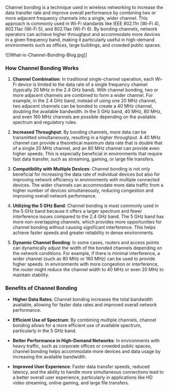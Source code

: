 Channel bonding is a technique used in wireless networking to increase the data transfer rate and improve overall performance by combining two or more adjacent frequency channels into a single, wider channel. This approach is commonly used in Wi-Fi standards like IEEE 802.11n (Wi-Fi 4), 802.11ac (Wi-Fi 5), and 802.11ax (Wi-Fi 6). By bonding channels, network operators can achieve higher throughput and accommodate more devices in a given frequency band, making it particularly useful in high-demand environments such as offices, large buildings, and crowded public spaces.

![[What-is-Channel-Bonding-Blog.jpg]]

### How Channel Bonding Works

1. **Channel Combination**: In traditional single-channel operation, each Wi-Fi device is limited to the data rate of a single frequency channel (typically 20 MHz in the 2.4 GHz band). With channel bonding, two or more adjacent channels are combined to form a wider channel. For example, in the 2.4 GHz band, instead of using one 20 MHz channel, two adjacent channels can be bonded to create a 40 MHz channel, doubling the available bandwidth. In the 5 GHz band, 40 MHz, 80 MHz, and even 160 MHz channels are possible depending on the available spectrum and regulatory rules.

2. **Increased Throughput**: By bonding channels, more data can be transmitted simultaneously, resulting in a higher throughput. A 40 MHz channel can provide a theoretical maximum data rate that is double that of a single 20 MHz channel, and an 80 MHz channel can provide even higher speeds. This is especially beneficial in environments that require fast data transfer, such as streaming, gaming, or large file transfers.

3. **Compatibility with Multiple Devices**: Channel bonding is not only beneficial for increasing the data rate of individual devices but also for improving network efficiency in environments with multiple connected devices. The wider channels can accommodate more data traffic from a higher number of devices simultaneously, reducing congestion and improving overall network performance.

4. **Utilizing the 5 GHz Band**: Channel bonding is most commonly used in the 5 GHz band because it offers a larger spectrum and fewer interference issues compared to the 2.4 GHz band. The 5 GHz band has more non-overlapping channels, which provides more opportunities for channel bonding without causing significant interference. This helps achieve faster speeds and greater reliability in dense environments.

5. **Dynamic Channel Bonding**: In some cases, routers and access points can dynamically adjust the width of the bonded channels depending on the network conditions. For example, if there is minimal interference, a wider channel (such as 80 MHz or 160 MHz) can be used to provide higher speeds. In environments with more congestion or interference, the router might reduce the channel width to 40 MHz or even 20 MHz to maintain stability.

### Benefits of Channel Bonding

- **Higher Data Rates**: Channel bonding increases the total bandwidth available, allowing for faster data rates and improved overall network performance.

- **Efficient Use of Spectrum**: By combining multiple channels, channel bonding allows for a more efficient use of available spectrum, particularly in the 5 GHz band.

- **Better Performance in High-Demand Networks**: In environments with heavy traffic, such as corporate offices or crowded public spaces, channel bonding helps accommodate more devices and data usage by increasing the available bandwidth.

- **Improved User Experience**: Faster data transfer speeds, reduced latency, and the ability to handle more simultaneous connections lead to a better overall user experience, particularly in applications like HD video streaming, online gaming, and large file transfers.
